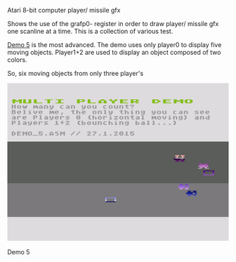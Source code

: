 Atari 8-bit computer player/ missile gfx

Shows the use of the grafp0- register in order to draw player/ missile gfx one scanline at a time.
This is a collection of various test. 

[Demo 5](Demo_5.asm) is the most advanced. The demo uses only player0 to display five moving objects. Player1+2 are used
to display an object composed of two colors. 

So, six moving objects from only three player's

![](screenshot.png)

Demo 5
